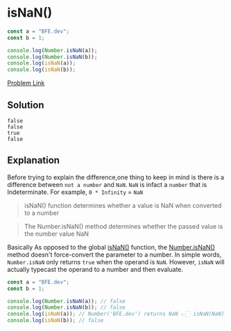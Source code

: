 # isNaN()

```js
const a = "BFE.dev";
const b = 1;

console.log(Number.isNaN(a));
console.log(Number.isNaN(b));
console.log(isNaN(a));
console.log(isNaN(b));
```

[Problem Link](https://bigfrontend.dev/quiz/isNaN)

## Solution

```
false
false
true
false
```

## Explanation

Before trying to explain the difference,one thing to keep in mind is there is a difference between `not a number` and `NaN`. `NaN` is infact a `number` that is Indeterminate. For example, `0 * Infinity` = `NaN`

> isNaN() function determines whether a value is NaN when converted to a number

> The Number.isNaN() method determines whether the passed value is the number value NaN

Basically As opposed to the global [isNaN()](https://developer.mozilla.org/en-US/docs/Web/JavaScript/Reference/Global_Objects/isNaN) function, the [Number.isNaN()](https://developer.mozilla.org/en-US/docs/Web/JavaScript/Reference/Global_Objects/Number/isNaN) method doesn't force-convert the parameter to a number. In simple words, `Number.isNaN` only returns `true` when the operand is `NaN`. However, `isNaN` will actually typecast the operand to a number and then evaluate.

```js
const a = "BFE.dev";
const b = 1;

console.log(Number.isNaN(a)); // false
console.log(Number.isNaN(b)); // false
console.log(isNaN(a)); // Number('BFE.dev') returns NaN 👉🏻 isNaN(NaN) 👉🏻 true
console.log(isNaN(b)); // false
```
